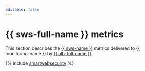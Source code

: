 ```yaml
---
editable: false
---
```


# {{ sws-full-name }} metrics

This section describes the [{{ sws-name }}](../../smartwebsecurity/) metrics delivered to {{ monitoring-name }} by [{{ alb-full-name }}](../../application-load-balancer/).

{% include [smartwebsecurity](../../_includes/monitoring/metrics-ref/smartwebsecurity.md) %}